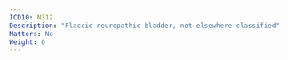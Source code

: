 ```yaml
---
ICD10: N312
Description: "Flaccid neuropathic bladder, not elsewhere classified"
Matters: No
Weight: 0
---
```


